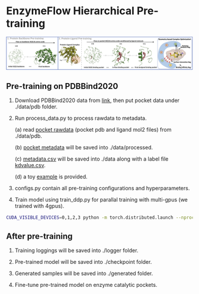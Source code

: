 # EnzymeFlow Hierarchical Pre-training

![pretrain](../image/pretrain.jpg)

## Pre-training on PDBBind2020

1. Download PDBBind2020 data from [link](https://www.pdbbind-plus.org.cn/download), then put pocket data under ./data/pdb folder.

2. Run process_data.py to process rawdata to metadata.

   (a) read [pocket rawdata](https://github.com/WillHua127/EnzymeFlow/tree/main/Pretrain/data/pdb) (pocket pdb and ligand mol2 files) from ./data/pdb.
   
   (b) [pocket metadata](https://github.com/WillHua127/EnzymeFlow/tree/main/Pretrain/data/processed) will be saved into ./data/processed.
   
   (c) [metadata.csv](https://github.com/WillHua127/EnzymeFlow/blob/main/Pretrain/data/metadata.csv) will be saved into ./data along with a label file [kdvalue.csv](https://github.com/WillHua127/EnzymeFlow/blob/main/Pretrain/data/kdvalue.csv).
   
   (d) a toy [example](https://github.com/WillHua127/EnzymeFlow/tree/main/Pretrain/data/pdb/6nvl) is provided.

3. configs.py contain all pre-training configurations and hyperparameters.

4. Train model using train_ddp.py for parallal training with multi-gpus (we trained with 4gpus).
```bash
CUDA_VISIBLE_DEVICES=0,1,2,3 python -m torch.distributed.launch --nproc_per_node=4 train_ddp.py
```

## After pre-training

1. Training loggings will be saved into ./logger folder.

2. Pre-trained model will be saved into ./checkpoint folder.

3. Generated samples will be saved into ./generated folder.

4. Fine-tune pre-trained model on enzyme catalytic pockets.
